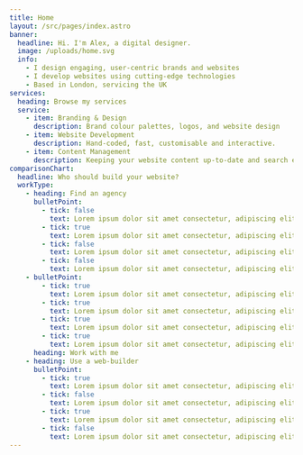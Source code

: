 ```yaml
---
title: Home
layout: /src/pages/index.astro
banner:
  headline: Hi. I'm Alex, a digital designer.
  image: /uploads/home.svg
  info:
    - I design engaging, user-centric brands and websites
    - I develop websites using cutting-edge technologies
    - Based in London, servicing the UK
services:
  heading: Browse my services
  service:
    - item: Branding & Design
      description: Brand colour palettes, logos, and website design
    - item: Website Development
      description: Hand-coded, fast, customisable and interactive.
    - item: Content Management
      description: Keeping your website content up-to-date and search engine optimised
comparisonChart:
  headline: Who should build your website?
  workType:
    - heading: Find an agency
      bulletPoint:
        - tick: false
          text: Lorem ipsum dolor sit amet consectetur, adipiscing elit nisi orci.
        - tick: true
          text: Lorem ipsum dolor sit amet consectetur, adipiscing elit nisi orci.
        - tick: false
          text: Lorem ipsum dolor sit amet consectetur, adipiscing elit nisi orci.
        - tick: false
          text: Lorem ipsum dolor sit amet consectetur, adipiscing elit nisi orci.
    - bulletPoint:
        - tick: true
          text: Lorem ipsum dolor sit amet consectetur, adipiscing elit nisi orci.
        - tick: true
          text: Lorem ipsum dolor sit amet consectetur, adipiscing elit nisi orci.
        - tick: true
          text: Lorem ipsum dolor sit amet consectetur, adipiscing elit nisi orci.
        - tick: true
          text: Lorem ipsum dolor sit amet consectetur, adipiscing elit nisi orci.
      heading: Work with me
    - heading: Use a web-builder
      bulletPoint:
        - tick: true
          text: Lorem ipsum dolor sit amet consectetur, adipiscing elit nisi orci.
        - tick: false
          text: Lorem ipsum dolor sit amet consectetur, adipiscing elit nisi orci.
        - tick: true
          text: Lorem ipsum dolor sit amet consectetur, adipiscing elit nisi orci.
        - tick: false
          text: Lorem ipsum dolor sit amet consectetur, adipiscing elit nisi orci.
---
```

